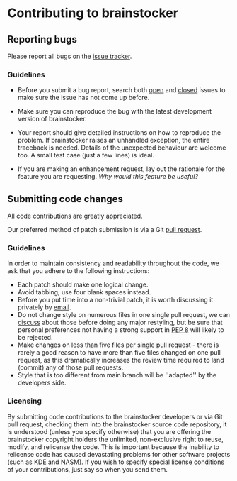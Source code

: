 # Contributing to brainstocker

## Reporting bugs

Please report all bugs on the [issue tracker](https://github.com/epsylon/brainstocker/issues).

### Guidelines

* Before you submit a bug report, search both [open](https://github.com/epsylon/brainstocker/issues?q=is%3Aopen+is%3Aissue) and [closed](https://github.com/epsylon/brainstocker/issues?q=is%3Aissue+is%3Aclosed) issues to make sure the issue has not come up before. 

* Make sure you can reproduce the bug with the latest development version of brainstocker.

* Your report should give detailed instructions on how to reproduce the problem. If brainstocker raises an unhandled exception, the entire traceback is needed. Details of the unexpected behaviour are welcome too. A small test case (just a few lines) is ideal.

* If you are making an enhancement request, lay out the rationale for the feature you are requesting. *Why would this feature be useful?*

## Submitting code changes

All code contributions are greatly appreciated.

Our preferred method of patch submission is via a Git [pull request](https://help.github.com/articles/using-pull-requests).

### Guidelines

In order to maintain consistency and readability throughout the code, we ask that you adhere to the following instructions:

* Each patch should make one logical change.
* Avoid tabbing, use four blank spaces instead.
* Before you put time into a non-trivial patch, it is worth discussing it privately by [email](mailto:epsylon@riseup.net).
* Do not change style on numerous files in one single pull request, we can [discuss](mailto:epsylon@riseup.net) about those before doing any major restyling, but be sure that personal preferences not having a strong support in [PEP 8](http://www.python.org/dev/peps/pep-0008/) will likely to be rejected.
* Make changes on less than five files per single pull request - there is rarely a good reason to have more than five files changed on one pull request, as this dramatically increases the review time required to land (commit) any of those pull requests.
* Style that is too different from main branch will be ''adapted'' by the developers side.

### Licensing

By submitting code contributions to the brainstocker developers or via Git pull request, checking them into the brainstocker source code repository, it is understood (unless you specify otherwise) that you are offering the brainstocker copyright holders the unlimited, non-exclusive right to reuse, modify, and relicense the code. This is important because the inability to relicense code has caused devastating problems for other software projects (such as KDE and NASM). If you wish to specify special license conditions of your contributions, just say so when you send them.
